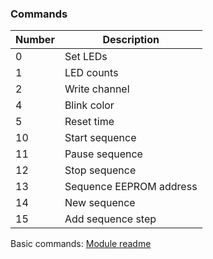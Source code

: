 ### Commands
| Number | Description             |
|--------|-------------------------|
| 0      | Set LEDs                |
| 1      | LED counts              |
| 2      | Write channel           |
| 4      | Blink color             |
| 5      | Reset time              |
| 10     | Start sequence          |
| 11     | Pause sequence          |
| 12     | Stop sequence           |
| 13     | Sequence EEPROM address |
| 14     | New sequence            |
| 15     | Add sequence step       |

Basic commands: [Module readme](src/hc-module/README.md)